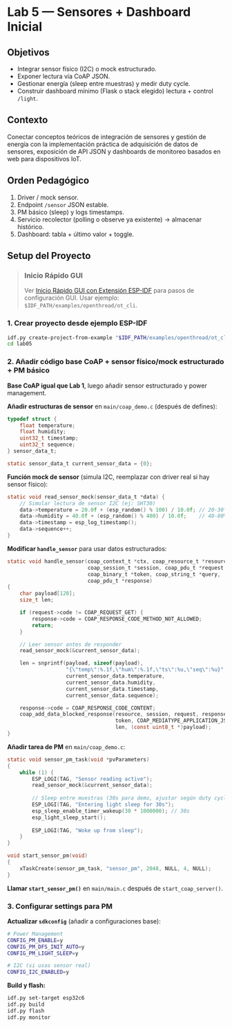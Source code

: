 # Lab 5 — Sensores + Dashboard Inicial

## Objetivos
- Integrar sensor físico (I2C) o mock estructurado.
- Exponer lectura vía CoAP JSON.
- Gestionar energía (sleep entre muestras) y medir duty cycle.
- Construir dashboard mínimo (Flask o stack elegido) lectura + control `/light`.

## Contexto
Conectar conceptos teóricos de integración de sensores y gestión de energía con la implementación práctica de adquisición de datos de sensores, exposición de API JSON y dashboards de monitoreo basados en web para dispositivos IoT.

## Orden Pedagógico
1. Driver / mock sensor.
2. Endpoint `/sensor` JSON estable.
3. PM básico (sleep) y logs timestamps.
4. Servicio recolector (polling o observe ya existente) → almacenar histórico.
5. Dashboard: tabla + último valor + toggle.

## Setup del Proyecto

> ### Inicio Rápido GUI
> Ver [Inicio Rápido GUI con Extensión ESP-IDF](../doc/setup.md#inicio-rapido-con-extension-esp-idf) para pasos de configuración GUI.
> Usar ejemplo: `$IDF_PATH/examples/openthread/ot_cli`.

### 1. Crear proyecto desde ejemplo ESP-IDF
```bash
idf.py create-project-from-example "$IDF_PATH/examples/openthread/ot_cli" lab05
cd lab05
```

### 2. Añadir código base CoAP + sensor físico/mock estructurado + PM básico

**Base CoAP igual que Lab 1**, luego añadir sensor estructurado y power management.

**Añadir estructuras de sensor** en `main/coap_demo.c` (después de defines):
```c
typedef struct {
    float temperature;
    float humidity;
    uint32_t timestamp;
    uint32_t sequence;
} sensor_data_t;

static sensor_data_t current_sensor_data = {0};
```

**Función mock de sensor** (simula I2C, reemplazar con driver real si hay sensor físico):
```c
static void read_sensor_mock(sensor_data_t *data) {
    // Simular lectura de sensor I2C (ej: SHT30)
    data->temperature = 20.0f + (esp_random() % 100) / 10.0f; // 20-30°C
    data->humidity = 40.0f + (esp_random() % 400) / 10.0f;    // 40-80%
    data->timestamp = esp_log_timestamp();
    data->sequence++;
}
```

**Modificar `handle_sensor`** para usar datos estructurados:
```c
static void handle_sensor(coap_context_t *ctx, coap_resource_t *resource,
                          coap_session_t *session, coap_pdu_t *request,
                          coap_binary_t *token, coap_string_t *query,
                          coap_pdu_t *response)
{
    char payload[128];
    size_t len;

    if (request->code != COAP_REQUEST_GET) {
        response->code = COAP_RESPONSE_CODE_METHOD_NOT_ALLOWED;
        return;
    }

    // Leer sensor antes de responder
    read_sensor_mock(&current_sensor_data);

    len = snprintf(payload, sizeof(payload),
                   "{\"temp\":%.1f,\"hum\":%.1f,\"ts\":%u,\"seq\":%u}",
                   current_sensor_data.temperature,
                   current_sensor_data.humidity,
                   current_sensor_data.timestamp,
                   current_sensor_data.sequence);

    response->code = COAP_RESPONSE_CODE_CONTENT;
    coap_add_data_blocked_response(resource, session, request, response,
                                   token, COAP_MEDIATYPE_APPLICATION_JSON, 0,
                                   len, (const uint8_t *)payload);
}
```

**Añadir tarea de PM** en `main/coap_demo.c`:
```c
static void sensor_pm_task(void *pvParameters)
{
    while (1) {
        ESP_LOGI(TAG, "Sensor reading active");
        read_sensor_mock(&current_sensor_data);
        
        // Sleep entre muestras (30s para demo, ajustar según duty cycle)
        ESP_LOGI(TAG, "Entering light sleep for 30s");
        esp_sleep_enable_timer_wakeup(30 * 1000000); // 30s
        esp_light_sleep_start();
        
        ESP_LOGI(TAG, "Woke up from sleep");
    }
}

void start_sensor_pm(void)
{
    xTaskCreate(sensor_pm_task, "sensor_pm", 2048, NULL, 4, NULL);
}
```

**Llamar `start_sensor_pm()`** en `main/main.c` después de `start_coap_server()`.

### 3. Configurar settings para PM

**Actualizar `sdkconfig`** (añadir a configuraciones base):
```bash
# Power Management
CONFIG_PM_ENABLE=y
CONFIG_PM_DFS_INIT_AUTO=y
CONFIG_PM_LIGHT_SLEEP=y

# I2C (si usas sensor real)
CONFIG_I2C_ENABLED=y
```

**Build y flash:**
```bash
idf.py set-target esp32c6
idf.py build
idf.py flash
idf.py monitor
```
